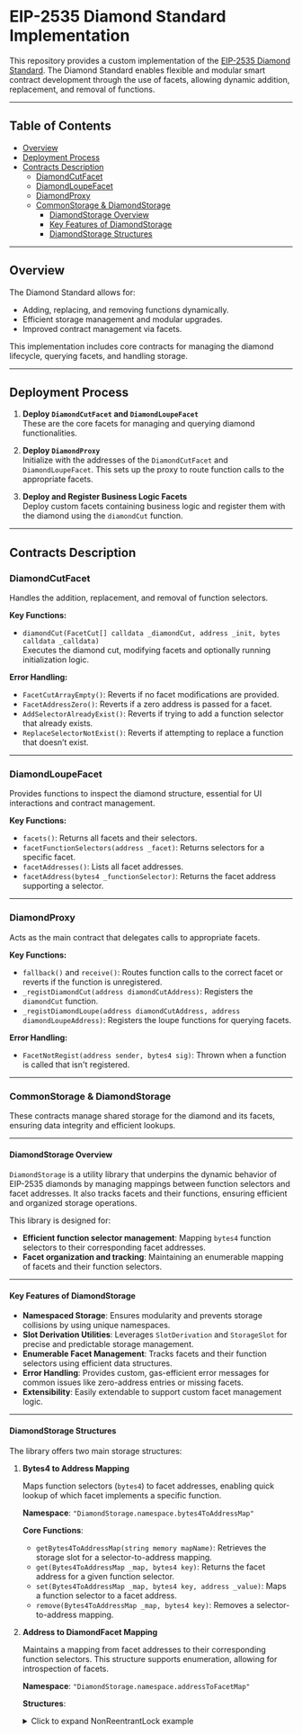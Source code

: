 # EIP-2535 Diamond Standard Implementation

This repository provides a custom implementation of the [EIP-2535 Diamond Standard](https://eips.ethereum.org/EIPS/eip-2535). The Diamond Standard enables flexible and modular smart contract development through the use of facets, allowing dynamic addition, replacement, and removal of functions.

---

## Table of Contents

- [Overview](#overview)
- [Deployment Process](#deployment-process)
- [Contracts Description](#contracts-description)
  - [DiamondCutFacet](#diamondcutfacet)
  - [DiamondLoupeFacet](#diamondloupefacet)
  - [DiamondProxy](#diamondproxy)
  - [CommonStorage & DiamondStorage](#commonstorage--diamondstorage)
    - [DiamondStorage Overview](#diamondstorage-overview)
    - [Key Features of DiamondStorage](#key-features-of-diamondstorage)
    - [DiamondStorage Structures](#diamondstorage-structures)

---

## Overview

The Diamond Standard allows for:
- Adding, replacing, and removing functions dynamically.
- Efficient storage management and modular upgrades.
- Improved contract management via facets.

This implementation includes core contracts for managing the diamond lifecycle, querying facets, and handling storage.

---

## Deployment Process

1. **Deploy `DiamondCutFacet` and `DiamondLoupeFacet`**  
   These are the core facets for managing and querying diamond functionalities.
   
2. **Deploy `DiamondProxy`**  
   Initialize with the addresses of the `DiamondCutFacet` and `DiamondLoupeFacet`. This sets up the proxy to route function calls to the appropriate facets.
   
3. **Deploy and Register Business Logic Facets**  
   Deploy custom facets containing business logic and register them with the diamond using the `diamondCut` function.

---

## Contracts Description

### DiamondCutFacet

Handles the addition, replacement, and removal of function selectors.

**Key Functions:**
- `diamondCut(FacetCut[] calldata _diamondCut, address _init, bytes calldata _calldata)`  
  Executes the diamond cut, modifying facets and optionally running initialization logic.

**Error Handling:**
- `FacetCutArrayEmpty()`: Reverts if no facet modifications are provided.
- `FacetAddressZero()`: Reverts if a zero address is passed for a facet.
- `AddSelectorAlreadyExist()`: Reverts if trying to add a function selector that already exists.
- `ReplaceSelectorNotExist()`: Reverts if attempting to replace a function that doesn’t exist.

---

### DiamondLoupeFacet

Provides functions to inspect the diamond structure, essential for UI interactions and contract management.

**Key Functions:**
- `facets()`: Returns all facets and their selectors.
- `facetFunctionSelectors(address _facet)`: Returns selectors for a specific facet.
- `facetAddresses()`: Lists all facet addresses.
- `facetAddress(bytes4 _functionSelector)`: Returns the facet address supporting a selector.

---

### DiamondProxy

Acts as the main contract that delegates calls to appropriate facets.

**Key Functions:**
- `fallback()` and `receive()`: Routes function calls to the correct facet or reverts if the function is unregistered.
- `_registDiamondCut(address diamondCutAddress)`: Registers the `diamondCut` function.
- `_registDiamondLoupe(address diamondCutAddress, address diamondLoupeAddress)`: Registers the loupe functions for querying facets.

**Error Handling:**
- `FacetNotRegist(address sender, bytes4 sig)`: Thrown when a function is called that isn't registered.

---

### CommonStorage & DiamondStorage

These contracts manage shared storage for the diamond and its facets, ensuring data integrity and efficient lookups.

---

#### DiamondStorage Overview

`DiamondStorage` is a utility library that underpins the dynamic behavior of EIP-2535 diamonds by managing mappings between function selectors and facet addresses. It also tracks facets and their functions, ensuring efficient and organized storage operations.

This library is designed for:
- **Efficient function selector management**: Mapping `bytes4` function selectors to their corresponding facet addresses.
- **Facet organization and tracking**: Maintaining an enumerable mapping of facets and their function selectors.

---

#### Key Features of DiamondStorage

- **Namespaced Storage**: Ensures modularity and prevents storage collisions by using unique namespaces.
- **Slot Derivation Utilities**: Leverages `SlotDerivation` and `StorageSlot` for precise and predictable storage management.
- **Enumerable Facet Management**: Tracks facets and their function selectors using efficient data structures.
- **Error Handling**: Provides custom, gas-efficient error messages for common issues like zero-address entries or missing facets.
- **Extensibility**: Easily extendable to support custom facet management logic.

---

#### DiamondStorage Structures

The library offers two main storage structures:

1. **Bytes4 to Address Mapping**

   Maps function selectors (`bytes4`) to facet addresses, enabling quick lookup of which facet implements a specific function.

   **Namespace**: `"DiamondStorage.namespace.bytes4ToAddressMap"`

   **Core Functions**:
   - `getBytes4ToAddressMap(string memory mapName)`: Retrieves the storage slot for a selector-to-address mapping.
   - `get(Bytes4ToAddressMap _map, bytes4 key)`: Returns the facet address for a given function selector.
   - `set(Bytes4ToAddressMap _map, bytes4 key, address _value)`: Maps a function selector to a facet address.
   - `remove(Bytes4ToAddressMap _map, bytes4 key)`: Removes a selector-to-address mapping.

2. **Address to DiamondFacet Mapping**

   Maintains a mapping from facet addresses to their corresponding function selectors. This structure supports enumeration, allowing for introspection of facets.

   **Namespace**: `"DiamondStorage.namespace.addressToFacetMap"`

   **Structures**:

   <details>
   <summary>Click to expand NonReentrantLock example</summary>
     
   ```solidity
   struct DiamondFacet {
       bytes4[] functionSelectors;
   }

   struct AddressToFacetMap {
       EnumerableSet.AddressSet _keys;
       mapping(address => DiamondFacet) _values;
   }
   ```
   </details>
